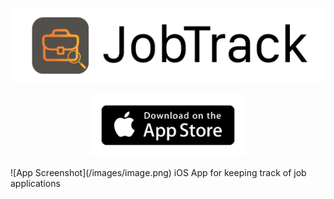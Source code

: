 ![App Logo](/images/logo.png)
<p align="center"><a href="https://apps.apple.com/ca/app/jobtrack/id1526906712"><img src="/images/app-store-badge.png" width="250" /></a></p>
![App Screenshot](/images/image.png)
iOS App for keeping track of job applications
